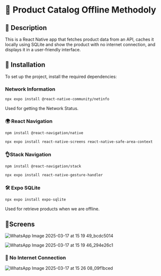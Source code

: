 # 📲 Product Catalog Offline Methodoly

## 📌 Description

This is a React Native app that fetches product data from an API, caches it locally using SQLite and show the product with no internet connection, and displays it in a user-friendly interface.

## 🚀 Installation
To set up the project, install the required dependencies:

### Network Information
```sh
npx expo install @react-native-community/netinfo
```
Used for getting the Network Status.

### 🌍 React Navigation

```sh
npm install @react-navigation/native
```
```sh
npx expo install react-native-screens react-native-safe-area-context
```

### 👌Stack Navigation
```sh
npm install @react-navigation/stack
```
```sh
npx expo install react-native-gesture-handler
```

### 🛠️ Expo SQLite
```sh
npx expo install expo-sqlite
```
Used for retrieve products when we are offline.

## 🤳Screens 
![WhatsApp Image 2025-03-17 at 15 19 49_bcdc5014](https://github.com/user-attachments/assets/f8cbd50a-6448-4fa1-893d-26634da39c28)

![WhatsApp Image 2025-03-17 at 15 19 46_294e26c1](https://github.com/user-attachments/assets/88de6774-b684-40ea-ac82-4a9a95047534)

### 🛜 No Internet Connection
![WhatsApp Image 2025-03-17 at 15 26 08_09f1bced](https://github.com/user-attachments/assets/2c461c54-79a0-4b7c-8809-e2c4da1fbf5f)


